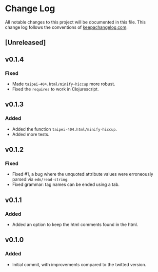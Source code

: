 # Change Log
All notable changes to this project will be documented in this file. This change log follows the conventions of [keepachangelog.com](http://keepachangelog.com/).

## [Unreleased]

## v0.1.4

### Fixed

- Made `taipei-404.html/minify-hiccup` more robust.
- Fixed the `requires` to work in Clojurescript.

## v0.1.3

### Added

- Added the function `taipei-404.html/minify-hiccup`.
- Added more tests.

## v0.1.2

### Fixed

- Fixed #1, a bug where the unquoted attribute values were erroneously parsed via `edn/read-string`.
- Fixed grammar: tag names can be ended using a tab.

## v0.1.1

### Added

- Added an option to keep the html comments <!-- xxx --> found in the html.

## v0.1.0

### Added

- Initial commit, with improvements compared to the twitted version.
